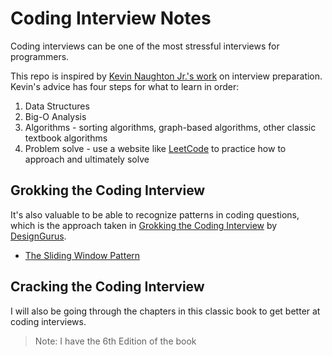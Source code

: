 # Coding Interview Notes

Coding interviews can be one of the most stressful interviews for programmers.

This repo is inspired by [Kevin Naughton Jr.'s work](https://github.com/kdn251/interviews) on interview preparation.
Kevin's advice has four steps for what to learn in order:

1. Data Structures
2. Big-O Analysis
3. Algorithms - sorting algorithms, graph-based algorithms, other classic textbook algorithms
4. Problem solve - use a website like [LeetCode](https://leetcode.com/) to practice how to approach and ultimately solve

## Grokking the Coding Interview

It's also valuable to be able to recognize patterns in coding questions, which is
the approach taken in [Grokking the Coding Interview](https://www.educative.io/courses/grokking-the-coding-interview)
by [DesignGurus](https://www.designgurus.org/).

- [The Sliding Window Pattern](./sliding-window.md)

## Cracking the Coding Interview

I will also be going through the chapters in this classic book to get better at
coding interviews.

> Note: I have the 6th Edition of the book
